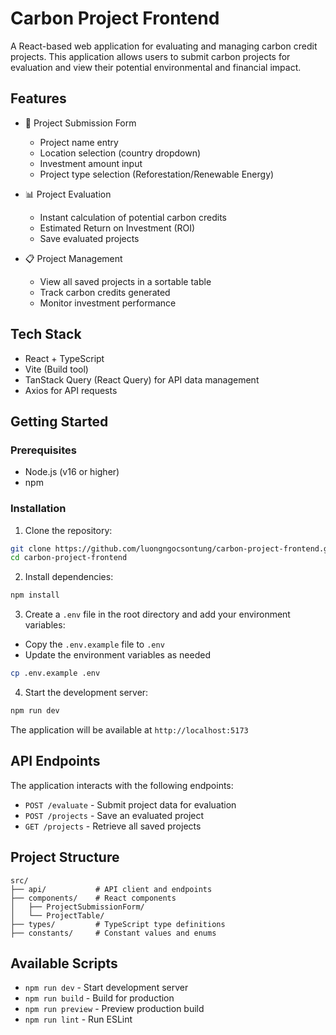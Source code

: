# Carbon Project Frontend

A React-based web application for evaluating and managing carbon credit projects. This application allows users to submit carbon projects for evaluation and view their potential environmental and financial impact.

## Features

- 📝 Project Submission Form

  - Project name entry
  - Location selection (country dropdown)
  - Investment amount input
  - Project type selection (Reforestation/Renewable Energy)

- 📊 Project Evaluation

  - Instant calculation of potential carbon credits
  - Estimated Return on Investment (ROI)
  - Save evaluated projects

- 📋 Project Management

  - View all saved projects in a sortable table
  - Track carbon credits generated
  - Monitor investment performance

## Tech Stack

- React + TypeScript
- Vite (Build tool)
- TanStack Query (React Query) for API data management
- Axios for API requests

## Getting Started

### Prerequisites

- Node.js (v16 or higher)
- npm

### Installation

1. Clone the repository:

```bash
git clone https://github.com/luongngocsontung/carbon-project-frontend.git
cd carbon-project-frontend
```

2. Install dependencies:

```bash
npm install
```

3. Create a `.env` file in the root directory and add your environment variables:

- Copy the `.env.example` file to `.env`
- Update the environment variables as needed

```bash
cp .env.example .env
```

4. Start the development server:

```bash
npm run dev
```

The application will be available at `http://localhost:5173`

## API Endpoints

The application interacts with the following endpoints:

- `POST /evaluate` - Submit project data for evaluation
- `POST /projects` - Save an evaluated project
- `GET /projects` - Retrieve all saved projects

## Project Structure

```
src/
├── api/           # API client and endpoints
├── components/    # React components
│   ├── ProjectSubmissionForm/
│   └── ProjectTable/
├── types/         # TypeScript type definitions
├── constants/     # Constant values and enums
```

## Available Scripts

- `npm run dev` - Start development server
- `npm run build` - Build for production
- `npm run preview` - Preview production build
- `npm run lint` - Run ESLint
